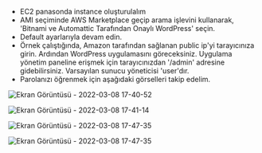 - EC2 panasonda instance oluşturulalım
- AMI seçiminde AWS Marketplace geçip arama işlevini kullanarak, 'Bitnami ve Automattic Tarafından Onaylı WordPress' seçin.
- Default ayarlarıyla devam edin.
- Örnek çalıştığında, Amazon tarafından sağlanan public ip'yi tarayıcınıza girin. Ardından WordPress uygulamasını göreceksiniz. Uygulama yönetim paneline erişmek için tarayıcınızdan '/admin' adresine gidebilirsiniz. Varsayılan sunucu yöneticisi 'user'dır.
- Parolanızı öğrenmek için aşağıdaki görselleri takip edelim.

![Ekran Görüntüsü - 2022-03-08 17-40-52](https://user-images.githubusercontent.com/68228757/157261617-baab5c71-ab46-460a-b4c9-261b0bbe579f.png)

![Ekran Görüntüsü - 2022-03-08 17-41-14](https://user-images.githubusercontent.com/68228757/157261630-d3ace3a2-01ac-4ef7-a618-fad1561f09d4.png)

![Ekran Görüntüsü - 2022-03-08 17-47-35](https://user-images.githubusercontent.com/68228757/157261728-c2c16242-6d94-42d7-a018-8774f0461dad.png)

![Ekran Görüntüsü - 2022-03-08 17-47-35](https://user-images.githubusercontent.com/68228757/157261874-7ee0a11b-4068-4381-b9a5-40ea2dde5c9e.png)
